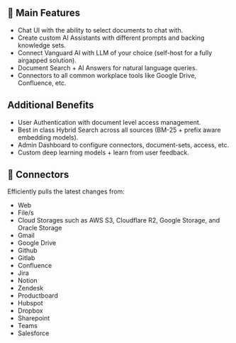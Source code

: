 ## 💃 Main Features

- Chat UI with the ability to select documents to chat with.
- Create custom AI Assistants with different prompts and backing knowledge sets.
- Connect Vanguard AI with LLM of your choice (self-host for a fully airgapped solution).
- Document Search + AI Answers for natural language queries.
- Connectors to all common workplace tools like Google Drive, Confluence, etc.

## Additional Benefits

- User Authentication with document level access management.
- Best in class Hybrid Search across all sources (BM-25 + prefix aware embedding models).
- Admin Dashboard to configure connectors, document-sets, access, etc.
- Custom deep learning models + learn from user feedback.

## 🔌 Connectors

Efficiently pulls the latest changes from:

- Web
- File/s
- Cloud Storages such as AWS S3, Cloudflare R2, Google Storage, and Oracle Storage
- Gmail
- Google Drive
- Github
- Gitlab
- Confluence
- Jira
- Notion
- Zendesk
- Productboard
- Hubspot
- Dropbox
- Sharepoint
- Teams
- Salesforce
